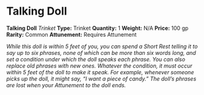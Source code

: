 # Talking Doll

**Talking Doll**
_Trinket_
**Type:** Trinket
**Quantity:** 1
**Weight:** N/A
**Price:** 100 gp
**Rarity:** Common
**Attunement:** Requires Attunement

*While this doll is within 5 feet of you, you can spend a Short Rest telling it to say up to six phrases, none of which can be more than six words long, and set a condition under which the doll speaks each phrase. You can also replace old phrases with new ones. Whatever the condition, it must occur within 5 feet of the doll to make it speak. For example, whenever someone picks up the doll, it might say, “I want a piece of candy.” The doll’s phrases are lost when your Attunement to the doll ends.*